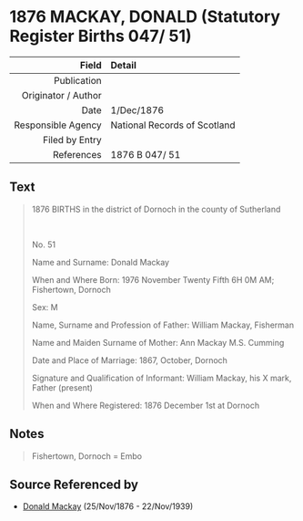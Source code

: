 ﻿---
layout: page
permalink: /sources/s73538200
---

# 1876 MACKAY, DONALD (Statutory Register Births 047/ 51)

Field | Detail
---:|:---
Publication | 
Originator / Author | 
Date | 1/Dec/1876
Responsible Agency | National Records of Scotland
Filed by Entry | 
References | 1876 B 047/ 51

## Text

> 1876 BIRTHS in the district of Dornoch in the county of Sutherland
>
> <br/>
>
> No. 51
>
> Name and Surname: Donald Mackay
>
> When and Where Born: 1976 November Twenty Fifth 6H 0M AM; Fishertown, Dornoch
>
> Sex: M
>
> Name, Surname and Profession of Father: William Mackay, Fisherman
>
> Name and Maiden Surname of Mother: Ann Mackay M.S. Cumming
>
> Date and Place of Marriage: 1867, October, Dornoch
>
> Signature and Qualification of Informant: William Mackay, his X mark, Father (present)
>
> When and Where Registered: 1876 December 1st at Dornoch
>

## Notes

> Fishertown, Dornoch = Embo
>


## Source Referenced by

* [Donald Mackay](../people/@58341424@-donald-mackay-b1876-11-25-d1939-11-22.md) (25/Nov/1876 - 22/Nov/1939)
